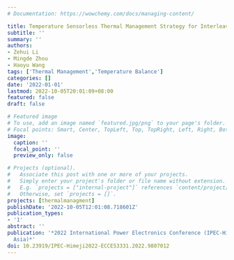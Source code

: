 ```yaml
---
# Documentation: https://wowchemy.com/docs/managing-content/

title: Temperature Sensorless Thermal Management Strategy for Interleaving Power Converters
subtitle: ''
summary: ''
authors:
- Zehui Li
- Mingde Zhou
- Haoyu Wang
tags: ['Thermal Management','Temperature Balance']
categories: []
date: '2022-01-01'
lastmod: 2022-10-05T20:01:09+08:00
featured: false
draft: false

# Featured image
# To use, add an image named `featured.jpg/png` to your page's folder.
# Focal points: Smart, Center, TopLeft, Top, TopRight, Left, Right, BottomLeft, Bottom, BottomRight.
image:
  caption: ''
  focal_point: ''
  preview_only: false

# Projects (optional).
#   Associate this post with one or more of your projects.
#   Simply enter your project's folder or file name without extension.
#   E.g. `projects = ["internal-project"]` references `content/project/deep-learning/index.md`.
#   Otherwise, set `projects = []`.
projects: [thermalmanagment]
publishDate: '2022-10-05T12:01:08.718601Z'
publication_types:
- '1'
abstract: ''
publication: '*2022 International Power Electronics Conference (IPEC-Himeji 2022-ECCE
  Asia)*'
doi: 10.23919/IPEC-Himeji2022-ECCE53331.2022.9807012
---
```

